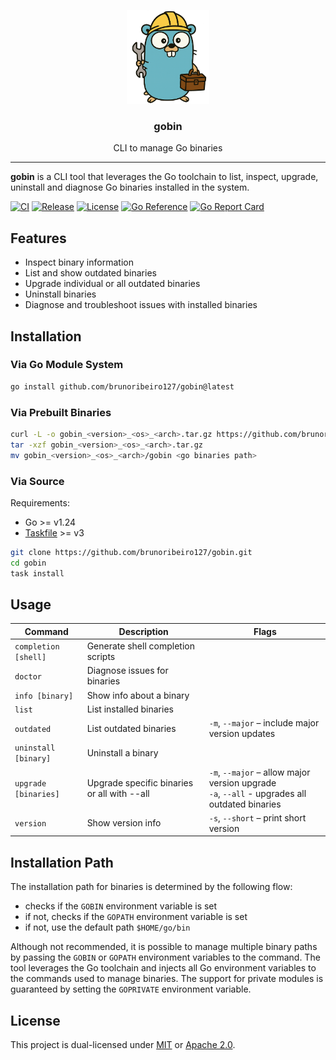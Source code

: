 <p align="center">
    <img alt="gobin logo" src="assets/gobin-logo.png" height="150" />
    <h3 align="center">gobin</h3>
    <p align="center">CLI to manage Go binaries</p>
</p>

---

**gobin** is a CLI tool that leverages the Go toolchain to list, inspect, upgrade, uninstall and diagnose Go binaries installed in the system.

[![CI](https://img.shields.io/github/actions/workflow/status/brunoribeiro127/gobin/ci.yml?&branch=main)](https://github.com/brunoribeiro127/gobin/actions/workflows/ci.yml)
[![Release](https://img.shields.io/github/release/brunoribeiro127/gobin.svg)](https://github.com/brunoribeiro127/gobin/releases/latest)
[![License](https://img.shields.io/badge/license-MIT%20or%20Apache--2.0-blue.svg)](#license)
[![Go Reference](https://pkg.go.dev/badge/github.com/brunoribeiro127/gobin.svg)](https://pkg.go.dev/github.com/brunoribeiro127/gobin)
[![Go Report Card](https://goreportcard.com/badge/github.com/brunoribeiro127/gobin)](https://goreportcard.com/report/github.com/brunoribeiro127/gobin)

## Features

- Inspect binary information
- List and show outdated binaries
- Upgrade individual or all outdated binaries
- Uninstall binaries
- Diagnose and troubleshoot issues with installed binaries

## Installation

### Via Go Module System

```sh
go install github.com/brunoribeiro127/gobin@latest
```

### Via Prebuilt Binaries

```sh
curl -L -o gobin_<version>_<os>_<arch>.tar.gz https://github.com/brunoribeiro127/gobin/releases/download/v<version>/gobin_<version>_<os>_<arch>.tar.gz
tar -xzf gobin_<version>_<os>_<arch>.tar.gz
mv gobin_<version>_<os>_<arch>/gobin <go binaries path>
```

### Via Source

Requirements:
- Go >= v1.24
- [Taskfile](https://taskfile.dev/installation/) >= v3

```sh
git clone https://github.com/brunoribeiro127/gobin.git
cd gobin
task install
```

## Usage

| Command              | Description                                 | Flags                                                                                             |
|----------------------|---------------------------------------------|---------------------------------------------------------------------------------------------------|
| `completion [shell]` | Generate shell completion scripts           |                                                                                                   |
| `doctor`             | Diagnose issues for binaries                |                                                                                                   |
| `info [binary]`      | Show info about a binary                    |                                                                                                   |
| `list`               | List installed binaries                     |                                                                                                   |
| `outdated`           | List outdated binaries                      | `-m`, `--major` – include major version updates                                                   |
| `uninstall [binary]` | Uninstall a binary                          |                                                                                                   |
| `upgrade [binaries]` | Upgrade specific binaries or all with --all | `-m`, `--major` – allow major version upgrade<br>`-a`, `--all`   - upgrades all outdated binaries |
| `version`            | Show version info                           | `-s`, `--short` – print short version                                                             |                                                       |

## Installation Path

The installation path for binaries is determined by the following flow:
- checks if the `GOBIN` environment variable is set
- if not, checks if the `GOPATH` environment variable is set
- if not, use the default path `$HOME/go/bin`

Although not recommended, it is possible to manage multiple binary paths by passing the `GOBIN` or `GOPATH` environment variables to the command. The tool leverages the Go toolchain and injects all Go environment variables to the commands used to manage binaries. The support for private modules is guaranteed by setting the `GOPRIVATE` environment variable.

## License

This project is dual-licensed under [MIT](LICENSE-MIT) or [Apache 2.0](LICENSE-APACHE).
